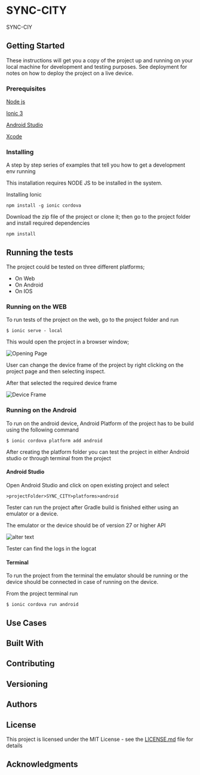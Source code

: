 # SYNC-CITY

SYNC-CIY  

## Getting Started

These instructions will get you a copy of the project up and running on your local machine for development and testing purposes. See deployment for notes on how to deploy the project on a live device.

### Prerequisites

[Node js](https://nodejs.org/en/download/)

[Ionic 3](https://ionicframework.com/docs/intro/installation/)

[Android Studio](https://developer.android.com/studio/install)

[Xcode](https://developer.apple.com/xcode/)



### Installing

A step by step series of examples that tell you how to get a development env running

This installation requires NODE JS to be installed in the system.

Installing Ionic

```
npm install -g ionic cordova
```

Download the zip file of the project or clone it; then go to the project folder
and install required dependencies 

```
npm install
```

## Running the tests

The project could be tested on three different platforms;
* On Web
* On Android
* On IOS

### Running on the WEB

To run tests of the project on the web, go to the project folder and run

```
$ ionic serve - local
```

This would open the project in a browser window;

![Opening Page]()

User can change the device frame of the project by right clicking on the project page and then
selecting inspect.

After that selected the required device frame 

![Device Frame]()

### Running on the Android

To run on the android device, Android Platform of the project has to be build using the following command

```
$ ionic cordova platform add android
```

After creating the platform folder you can test the project in either Android studio or through terminal from the project

#### Android Studio

Open Android Studio and click on open existing project and select

```
>projectFolder>SYNC_CITY>platforms>android
```

Tester can run the project after Gradle build is finished either using an emulator or a device.

The emulator or the device should be of version 27 or higher API

![alter text](http:)

Tester can find the logs in the logcat

#### Terminal
To run the project from the terminal the emulator should be running or the device should be connected in case of running on the device.

From the project terminal run 
```
$ ionic cordova run android
```

## Use Cases



## Built With


## Contributing


## Versioning


## Authors


## License

This project is licensed under the MIT License - see the [LICENSE.md](LICENSE.md) file for details

## Acknowledgments
